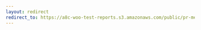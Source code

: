 ```yaml
---
layout: redirect
redirect_to: https://a8c-woo-test-reports.s3.amazonaws.com/public/pr-merge/43221/api/index.html
---
```

